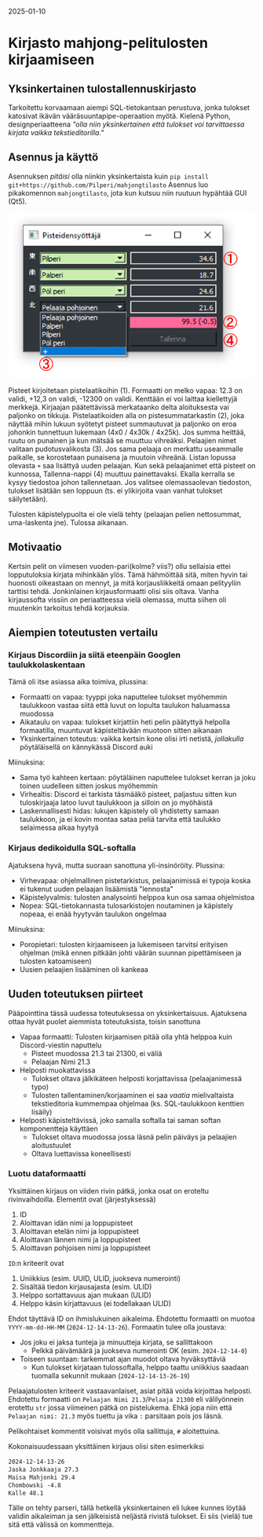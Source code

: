 2025-01-10
# Kirjasto mahjong-pelitulosten kirjaamiseen

## Yksinkertainen tulostallennuskirjasto

Tarkoitettu korvaamaan aiempi SQL-tietokantaan perustuva, jonka tulokset katosivat ikävän vääräsuuntapipe-operaation myötä.
Kielenä Python, designperiaatteena _"olla niin yksinkertainen että tulokset voi tarvittaessa kirjata vaikka tekstieditorilla."_

## Asennus ja käyttö

Asennuksen _pitäisi_ olla niinkin yksinkertaista kuin `pip install git+https://github.com/Pilperi/mahjongtilasto`
Asennus luo pikakomennon `mahjongtilasto`, jota kun kutsuu niin ruutuun hypähtää GUI (Qt5).

<img src="doc/img/kirjausikkuna.png" width="700"></img>

Pisteet kirjoitetaan pistelaatikoihin (1). Formaatti on melko vapaa: 12.3 on validi, +12,3 on validi, -12300 on validi. Kenttään ei voi laittaa kiellettyjä merkkejä. Kirjaajan päätettävissä merkataanko delta aloituksesta vai paljonko on tikkuja.
Pistelaatikoiden alla on pistesummatarkastin (2), joka näyttää mihin lukuun syötetyt pisteet summautuvat ja paljonko on eroa johonkin tunnettuun lukemaan (4x0 / 4x30k / 4x25k). Jos summa heittää, ruutu on punainen ja kun mätsää se muuttuu vihreäksi.
Pelaajien nimet valitaan pudotusvalikosta (3). Jos sama pelaaja on merkattu useammalle paikalle, se korostetaan punaisena ja muutoin vihreänä. Listan lopussa olevasta `+` saa lisättyä uuden pelaajan.
Kun sekä pelaajanimet että pisteet on kunnossa, Tallenna-nappi (4) muuttuu painettavaksi. Ekalla kerralla se kysyy tiedostoa johon tallennetaan. Jos valitsee olemassaolevan tiedoston, tulokset lisätään sen loppuun (ts. ei ylikirjoita vaan vanhat tulokset säilytetään).

Tulosten käpistelypuolta ei ole vielä tehty (pelaajan pelien nettosummat, uma-laskenta jne). Tulossa aikanaan.

## Motivaatio

Kertsin pelit on viimesen vuoden-pari(kolme? viis?) ollu sellaisia ettei lopputuloksia kirjata mihinkään ylös.
Tämä hähmöittää sitä, miten hyvin tai huonosti oikeastaan on mennyt, ja mitä korjausliikkeitä omaan pelityyliin tarttisi tehdä.
Jonkinlainen kirjausformaatti olisi siis oltava. Vanha kirjaussofta vissiin _on_ periaatteessa vielä olemassa, mutta siihen oli muutenkin tarkoitus tehdä korjauksia.

## Aiempien toteutusten vertailu

### Kirjaus Discordiin ja siitä eteenpäin Googlen taulukkolaskentaan

Tämä oli itse asiassa aika toimiva, plussina:
- Formaatti on vapaa: tyyppi joka naputtelee tulokset myöhemmin taulukkoon vastaa siitä että luvut on lopulta taulukon haluamassa muodossa
- Aikataulu on vapaa: tulokset kirjattiin heti pelin päätyttyä helpolla formaatilla, muuntuvat käpisteltävään muotoon sitten aikanaan
- Yksinkertainen toteutus: vaikka kertsin kone olisi irti netistä, _jollakulla_ pöytäläisellä on kännykässä Discord auki

Miinuksina:
- Sama työ kahteen kertaan: pöytäläinen naputtelee tulokset kerran ja joku toinen uudelleen sitten joskus myöhemmin
- Virhealtis: Discord ei tarkista täsmääkö pisteet, paljastuu sitten kun tuloskirjaaja latoo luvut taulukkoon ja silloin on jo myöhäistä
- Laskennallisesti hidas: lukujen käpistely oli yhdistetty samaan taulukkoon, ja ei kovin montaa sataa peliä tarvita että taulukko selaimessa alkaa hyytyä

### Kirjaus dedikoidulla SQL-softalla

Ajatuksena hyvä, mutta suoraan sanottuna yli-insinöröity. Plussina:
- Virhevapaa: ohjelmallinen pistetarkistus, pelaajanimissä ei typoja koska ei tukenut uuden pelaajan lisäämistä "lennosta"
- Käpistelyvalmis: tulosten analysointi helppoa kun osa samaa ohjelmistoa
- Nopea: SQL-tietokannasta tulosarkistojen noutaminen ja käpistely nopeaa, ei enää hyytyvän taulukon ongelmaa

Miinuksina:
- Poropietari: tulosten kirjaamiseen ja lukemiseen tarvitsi erityisen ohjelman (mikä ennen pitkään johti väärän suunnan pipettämiseen ja tulosten katoamiseen)
- Uusien pelaajien lisääminen oli kankeaa


## Uuden toteutuksen piirteet

Pääpointtina tässä uudessa toteutuksessa on yksinkertaisuus. Ajatuksena ottaa hyvät puolet aiemmista toteutuksista, toisin sanottuna
- Vapaa formaatti: Tulosten kirjaamisen pitää olla yhtä helppoa kuin Discord-viestin naputtelu
  - Pisteet muodossa 21.3 tai 21300, ei väliä
  - Pelaajan Nimi 21.3
- Helposti muokattavissa
  - Tulokset oltava jälkikäteen helposti korjattavissa (pelaajanimessä typo)
  - Tulosten tallentaminen/korjaaminen ei saa _vaatia_ mielivaltaista tekstieditoria kummempaa ohjelmaa (ks. SQL-taulukkoon kenttien lisäily)
- Helposti käpisteltävissä, joko samalla softalla tai saman softan komponentteja käyttäen
  - Tulokset oltava muodossa jossa läsnä pelin päiväys ja pelaajien aloitustuulet
  - Oltava luettavissa koneellisesti

### Luotu dataformaatti

Yksittäinen kirjaus on viiden rivin pätkä, jonka osat on eroteltu rivinvaihdoilla. Elementit ovat (järjestyksessä)
1. ID
2. Aloittavan idän nimi ja loppupisteet
3. Aloittavan etelän nimi ja loppupisteet
4. Aloittavan lännen nimi ja loppupisteet
5. Aloittavan pohjoisen nimi ja loppupisteet

`ID`:n kriteerit ovat
1. Uniikkius (esim. UUID, ULID, juokseva numerointi)
2. Sisältää tiedon kirjausajasta (esim. ULID)
3. Helppo sortattavuus ajan mukaan (ULID)
4. Helppo käsin kirjattavuus (ei todellakaan ULID)

Ehdot täyttävä ID on ihmislukuinen aikaleima. Ehdotettu formaatti on muotoa `YYYY-mm-dd-HH-MM` (`2024-12-14-13-26`). Formaatin tulee olla joustava:
- Jos joku ei jaksa tunteja ja minuutteja kirjata, se sallittakoon
  - Pelkkä päivämäärä ja juokseva numerointi OK (esim. `2024-12-14-0`)
- Toiseen suuntaan: tarkemmat ajan muodot oltava hyväksyttäviä
  - Kun tulokset kirjataan tulossoftalla, helppo taattu uniikkius saadaan tuomalla sekunnit mukaan (`2024-12-14-13-26-19`)

Pelaajatulosten kriteerit vastaavanlaiset, asiat pitää voida kirjoittaa helposti.
Ehdotettu formaatti on `Pelaajan Nimi 21.3`/`Pelaaja 21300` eli välilyönnein erotettu `str` jossa viimeinen pätkä on pistelukema. Ehkä jopa niin että `Pelaajan nimi: 21.3` myös tuettu ja vika `:` parsitaan pois jos läsnä.

Pelikohtaiset kommentit voisivat myös olla sallittuja, `#` aloitettuina.

Kokonaisuudessaan yksittäinen kirjaus olisi siten esimerkiksi
```
2024-12-14-13-26
Jaska Jonkkaaja 27.3
Maisa Mahjonki 29.4
Chombowski -4.8
Kalle 48.1
```

Tälle on tehty parseri, tällä hetkellä yksinkertainen eli lukee kunnes löytää validin aikaleiman ja sen jälkeisistä neljästä rivistä tulokset.
Ei siis (vielä) tue sitä että välissä on kommentteja.
